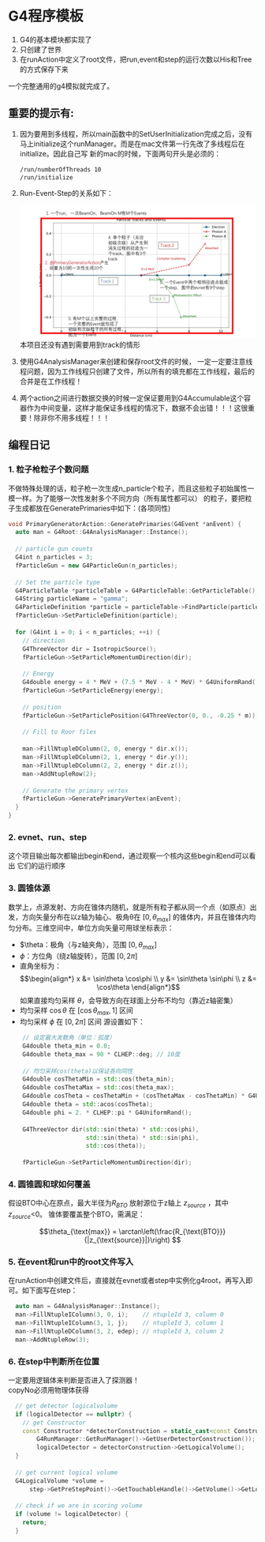<!--
 * @Author: mtz nuaamzt@nuaa.edu.cn
 * @Date: 2025-05-21 11:36:54
 * @LastEditors: mtz nuaamzt@nuaa.edu.cn
 * @LastEditTime: 2025-05-22 10:30:43
 * @FilePath: /betatron/readme.md
 * @Description: 
-->
# G4程序模板

1. G4的基本模块都实现了
2. 只创建了世界
3. 在runAction中定义了root文件，把run,event和step的运行次数以His和Tree的方式保存下来

一个完整通用的g4模拟就完成了。  
## 重要的提示有:  
1. 因为要用到多线程，所以main函数中的SetUserInitialization完成之后，没有马上initialize这个runManager。而是在mac文件第一行先改了多线程后在initialize。因此自己写
新的mac的时候，下面两句开头是必须的：
   ```
   /run/numberOfThreads 10
   /run/initialize
   ```
1. Run-Event-Step的关系如下：

   ![alt text](./image/readme/relationship.jpg)
   本项目还没有遇到需要用到track的情形

2. 使用G4AnalysisManager来创建和保存root文件的时候，
   一定一定要注意线程问题，因为工作线程只创建了文件，所以所有的填充都在工作线程，最后的合并是在工作线程！

3. 两个action之间进行数据交换的时候一定保证要用到G4Accumulable这个容器作为中间变量，这样才能保证多线程的情况下，数据不会出错！！！这很重要！除非你不用多线程！！！


## 编程日记
### 1. 粒子枪粒子个数问题
不做特殊处理的话，粒子枪一次生成n_particle个粒子，而且这些粒子初始属性一模一样。为了能够一次性发射多个不同方向（所有属性都可以）
的粒子，要把粒子生成都放在GeneratePrimaries中如下：(各项同性)
```C++
void PrimaryGeneratorAction::GeneratePrimaries(G4Event *anEvent) {
  auto man = G4Root::G4AnalysisManager::Instance();

  // particle gun counts
  G4int n_particles = 3;
  fParticleGun = new G4ParticleGun(n_particles);

  // Set the particle type
  G4ParticleTable *particleTable = G4ParticleTable::GetParticleTable();
  G4String particleName = "gamma";
  G4ParticleDefinition *particle = particleTable->FindParticle(particleName);
  fParticleGun->SetParticleDefinition(particle);

  for (G4int i = 0; i < n_particles; ++i) {
    // direction
    G4ThreeVector dir = IsotropicSource();
    fParticleGun->SetParticleMomentumDirection(dir);

    // Energy
    G4double energy = 4 * MeV + (7.5 * MeV - 4 * MeV) * G4UniformRand();
    fParticleGun->SetParticleEnergy(energy);

    // position
    fParticleGun->SetParticlePosition(G4ThreeVector(0, 0., -0.25 * m));

    // Fill to Roor files

    man->FillNtupleDColumn(2, 0, energy * dir.x());
    man->FillNtupleDColumn(2, 1, energy * dir.y());
    man->FillNtupleDColumn(2, 2, energy * dir.z());
    man->AddNtupleRow(2);

    // Generate the primary vertex
    fParticleGun->GeneratePrimaryVertex(anEvent);
  }
}

```

### 2. evnet、run、step
这个项目输出每次都输出begin和end，通过观察一个核内这些begin和end可以看出
它们的运行顺序

### 3. 圆锥体源
数学上，点源发射、方向在锥体内随机，就是所有粒子都从同一个点（如原点）出发，方向矢量分布在以z轴为轴心、极角θ在 $[0, \theta_{max}]$ 的锥体内，并且在锥体内均匀分布。三维空间中，单位方向矢量可用球坐标表示：  

- $\theta：极角（与z轴夹角），范围 $[0, \theta_{max}]$
- $\phi$：方位角（绕z轴旋转），范围 $[0, 2\pi]$  
- 直角坐标为： 
$$\begin{align*} x &= \sin\theta \cos\phi \\ y &= \sin\theta \sin\phi \\ z &= \cos\theta \end{align*}$$
如果直接均匀采样 $\theta$，会导致方向在球面上分布不均匀（靠近z轴密集）
- 均匀采样 $\cos\theta$ 在 $[\cos\theta_{max}, 1]$ 区间
- 均匀采样 $\phi$ 在 $[0, 2\pi]$ 区间
源设置如下：
```C++
    // 设定最大发散角（单位：弧度）
    G4double theta_min = 0.0;
    G4double theta_max = 90 * CLHEP::deg; // 10度

    // 均匀采样cos(theta)以保证各向同性
    G4double cosThetaMin = std::cos(theta_min);
    G4double cosThetaMax = std::cos(theta_max);
    G4double cosTheta = cosThetaMin + (cosThetaMax - cosThetaMin) * G4UniformRand();
    G4double theta = std::acos(cosTheta);
    G4double phi = 2. * CLHEP::pi * G4UniformRand();

    G4ThreeVector dir(std::sin(theta) * std::cos(phi),
                      std::sin(theta) * std::sin(phi),
                      std::cos(theta));

    fParticleGun->SetParticleMomentumDirection(dir);
```

### 4. 圆锥圆和球如何覆盖
假设BTO中心在原点，最大半径为$R_{BTO}$
放射源位于z轴上  $z_{source}$ ，其中$z_{source}$<0。
锥体要覆盖整个BTO，需满足：

$$\theta_{\text{max}} = \arctan\left(\frac{R_{\text{BTO}}}{|z_{\text{source}}|}\right) $$

### 5. 在event和run中的root文件写入

在runAction中创建文件后，直接就在evnet或者step中实例化g4root，再写入即可。如下面写在step：
```C++
  auto man = G4AnalysisManager::Instance();
  man->FillNtupleIColumn(3, 0, i);    // ntupleId 3, column 0
  man->FillNtupleIColumn(3, 1, j);    // ntupleId 3, column 1
  man->FillNtupleDColumn(3, 2, edep); // ntupleId 3, column 2
  man->AddNtupleRow(3);

```

### 6. 在step中判断所在位置
一定要用逻辑体来判断是否进入了探测器！  
copyNo必须用物理体获得

```C++
  // get detector logicalvolume
  if (logicalDetector == nullptr) {
    // get Constructor
    const Constructor *detectorConstruction = static_cast<const Constructor *>(
        G4RunManager::GetRunManager()->GetUserDetectorConstruction());
        logicalDetector = detectorConstruction->GetLogicalVolume();
  }

  // get current logical volume
  G4LogicalVolume *volume =
      step->GetPreStepPoint()->GetTouchableHandle()->GetVolume()->GetLogicalVolume();

  // check if we are in scoring volume
  if (volume != logicalDetector) {
    return;
  }
```
